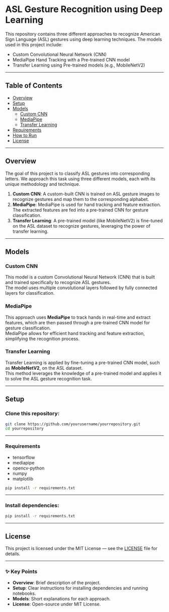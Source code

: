 # ASL Gesture Recognition using Deep Learning

This repository contains three different approaches to recognize American Sign Language (ASL) gestures using deep learning techniques. The models used in this project include:

- Custom Convolutional Neural Network (CNN)
- MediaPipe Hand Tracking with a Pre-trained CNN model
- Transfer Learning using Pre-trained models (e.g., MobileNetV2)

---

## Table of Contents

- [Overview](#overview)
- [Setup](#setup)
- [Models](#models)
  - [Custom CNN](#custom-cnn)
  - [MediaPipe](#mediapipe)
  - [Transfer Learning](#transfer-learning)
- [Requirements](#requirements)
- [How to Run](#how-to-run)
- [License](#license)


---

## Overview

The goal of this project is to classify ASL gestures into corresponding letters. We approach this task using three different models, each with its unique methodology and technique. 

1. **Custom CNN**: A custom-built CNN is trained on ASL gesture images to recognize gestures and map them to the corresponding alphabet.
2. **MediaPipe**: MediaPipe is used for hand tracking and feature extraction. The extracted features are fed into a pre-trained CNN for gesture classification.
3. **Transfer Learning**: A pre-trained model (like MobileNetV2) is fine-tuned on the ASL dataset to recognize gestures, leveraging the power of transfer learning.

---

## Models

### Custom CNN
This model is a custom Convolutional Neural Network (CNN) that is built and trained specifically to recognize ASL gestures.  
The model uses multiple convolutional layers followed by fully connected layers for classification.

### MediaPipe
This approach uses **MediaPipe** to track hands in real-time and extract features, which are then passed through a pre-trained CNN model for gesture classification.  
MediaPipe allows for efficient hand tracking and feature extraction, simplifying the recognition process.

### Transfer Learning
Transfer Learning is applied by fine-tuning a pre-trained CNN model, such as **MobileNetV2**, on the ASL dataset.  
This method leverages the knowledge of a pre-trained model and applies it to solve the ASL gesture recognition task.

---

## Setup

### Clone this repository:

```bash
git clone https://github.com/yourusername/yourrepository.git
cd yourrepository
```

---

### Requirements

- tensorflow
- mediapipe
- opencv-python
- numpy
- matplotlib

```bash
pip install -r requirements.txt
```

---

### Install dependencies:

```bash
pip install -r requirements.txt
```

---

## License

This project is licensed under the MIT License — see the [LICENSE](LICENSE) file for details.

---

### ✨ Key Points
- **Overview**: Brief description of the project.
- **Setup**: Clear instructions for installing dependencies and running notebooks.
- **Models**: Short explanations for each approach.
- **License**: Open-source under MIT License.
